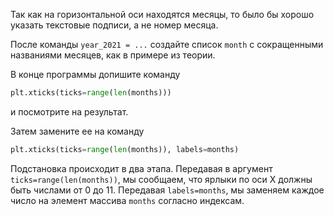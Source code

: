Так как на горизонтальной оси находятся месяцы, то было бы хорошо указать текстовые подписи, а не номер месяца.

После команды `year_2021 = ...` создайте список `month` с сокращенными названиями месяцев, как в примере из теории.

В конце программы допишите команду

```python
plt.xticks(ticks=range(len(months)))
```

и посмотрите на результат.

Затем замените ее на команду

```python
plt.xticks(ticks=range(len(months)), labels=months)
```

Подстановка происходит в два этапа. Передавая в аргумент `ticks=range(len(months))`, мы сообщаем, что ярлыки по оси Х должны быть числами от 0 до 11. Передавая `labels=months`, мы заменяем каждое число на элемент массива `months` согласно индексам.